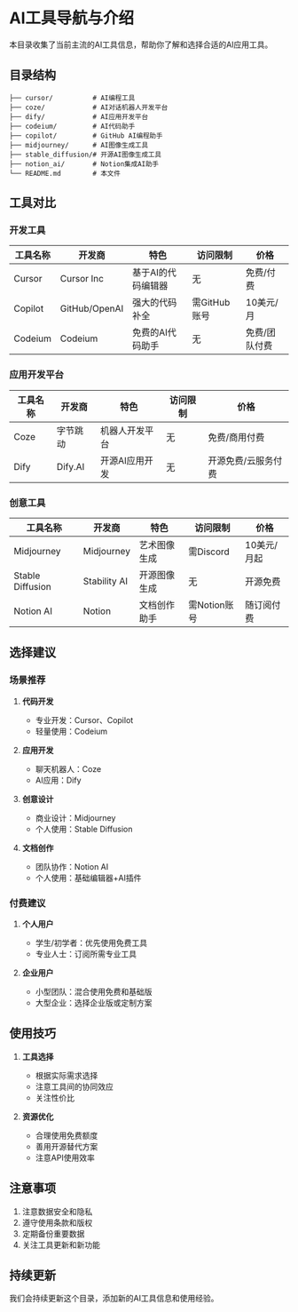 # AI工具导航与介绍

本目录收集了当前主流的AI工具信息，帮助你了解和选择合适的AI应用工具。

## 目录结构
```
├── cursor/          # AI编程工具
├── coze/            # AI对话机器人开发平台
├── dify/            # AI应用开发平台
├── codeium/         # AI代码助手
├── copilot/         # GitHub AI编程助手
├── midjourney/      # AI图像生成工具
├── stable_diffusion/# 开源AI图像生成工具
├── notion_ai/       # Notion集成AI助手
└── README.md        # 本文件
```

## 工具对比

### 开发工具
| 工具名称 | 开发商 | 特色 | 访问限制 | 价格 |
|---------|--------|------|----------|------|
| Cursor | Cursor Inc | 基于AI的代码编辑器 | 无 | 免费/付费 |
| Copilot | GitHub/OpenAI | 强大的代码补全 | 需GitHub账号 | 10美元/月 |
| Codeium | Codeium | 免费的AI代码助手 | 无 | 免费/团队付费 |

### 应用开发平台
| 工具名称 | 开发商 | 特色 | 访问限制 | 价格 |
|---------|--------|------|----------|------|
| Coze | 字节跳动 | 机器人开发平台 | 无 | 免费/商用付费 |
| Dify | Dify.AI | 开源AI应用开发 | 无 | 开源免费/云服务付费 |

### 创意工具
| 工具名称 | 开发商 | 特色 | 访问限制 | 价格 |
|---------|--------|------|----------|------|
| Midjourney | Midjourney | 艺术图像生成 | 需Discord | 10美元/月起 |
| Stable Diffusion | Stability AI | 开源图像生成 | 无 | 开源免费 |
| Notion AI | Notion | 文档创作助手 | 需Notion账号 | 随订阅付费 |

## 选择建议

### 场景推荐
1. **代码开发**
   - 专业开发：Cursor、Copilot
   - 轻量使用：Codeium

2. **应用开发**
   - 聊天机器人：Coze
   - AI应用：Dify

3. **创意设计**
   - 商业设计：Midjourney
   - 个人使用：Stable Diffusion

4. **文档创作**
   - 团队协作：Notion AI
   - 个人使用：基础编辑器+AI插件

### 付费建议
1. **个人用户**
   - 学生/初学者：优先使用免费工具
   - 专业人士：订阅所需专业工具

2. **企业用户**
   - 小型团队：混合使用免费和基础版
   - 大型企业：选择企业版或定制方案

## 使用技巧
1. **工具选择**
   - 根据实际需求选择
   - 注意工具间的协同效应
   - 关注性价比

2. **资源优化**
   - 合理使用免费额度
   - 善用开源替代方案
   - 注意API使用效率

## 注意事项
1. 注意数据安全和隐私
2. 遵守使用条款和版权
3. 定期备份重要数据
4. 关注工具更新和新功能

## 持续更新
我们会持续更新这个目录，添加新的AI工具信息和使用经验。 